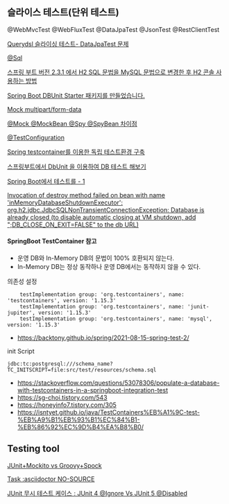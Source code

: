 
## 슬라이스 테스트(단위 테스트) 

@WebMvcTest
@WebFluxTest
@DataJpaTest
@JsonTest
@RestClientTest


[Querydsl 슬라이싱 테스트- DataJpaTest 문제](https://jyami.tistory.com/124)
<br/>

[@Sql](https://zzerosouth.tistory.com/51)
<br/>

[스프링 부트 버전 2.3.1 에서 H2 SQL 문법을 MySQL 문법으로 변경한 후 H2 콘솔 사용하는 방법](http://yoonbumtae.com/?p=2581)
<br/>

[Spring Boot DBUnit Starter 패키지를 만들었습니다.](https://blog.anyjava.net/124)
<br/>

[Mock multipart/form-data](https://blog.naver.com/getinthere/222767140080)
<br/>



[@Mock @MockBean @Spy @SpyBean 차이점](https://cobbybb.tistory.com/16)
<br/>

[@TestConfiguration]()
<br/>

[Spring testcontainer를 이용한 독립 테스트환경 구축](https://taes-k.github.io/2021/05/02/spring-test-container/)
<br/>

[스프링부트에서 DbUnit 을 이용하여 DB 테스트 해보기](https://techblog.woowahan.com/2650/)
<br/>

[Spring Boot에서 테스트를 - 1](https://hyper-cube.io/2017/08/06/spring-boot-test-1/)
<br/>


[Invocation of destroy method failed on bean with name 'inMemoryDatabaseShutdownExecutor': org.h2.jdbc.JdbcSQLNonTransientConnectionException: Database is already closed (to disable automatic closing at VM shutdown, add ";DB_CLOSE_ON_EXIT=FALSE" to the db URL)]()


#### SpringBoot TestContainer 참고
- 운영 DB와 In-Memory DB의 문법이 100% 호환되지 않는다.
- In-Memory DB는 정상 동작하나 운영 DB에서는 동작하지 않을 수 있다.

의존성 설정
```
    testImplementation group: 'org.testcontainers', name: 'testcontainers', version: '1.15.3'
    testImplementation group: 'org.testcontainers', name: 'junit-jupiter', version: '1.15.3'
    testImplementation group: 'org.testcontainers', name: 'mysql', version: '1.15.3'
```

- https://backtony.github.io/spring/2021-08-15-spring-test-2/

init Script
```
jdbc:tc:postgresql:///schema_name?TC_INITSCRIPT=file:src/test/resources/schema.sql
```
- https://stackoverflow.com/questions/53078306/populate-a-database-with-testcontainers-in-a-springboot-integration-test
- https://sg-choi.tistory.com/543
- https://honeyinfo7.tistory.com/305
- https://isntyet.github.io/java/TestContainers%EB%A1%9C-test-%EB%A9%B1%EB%93%B1%EC%84%B1-%EB%86%92%EC%9D%B4%EA%B8%B0/


## Testing tool

[JUnit+Mockito vs Groovy+Spock](https://yangbongsoo.gitbook.io/study/junit+mockito_vs_groovy+spock)


[ Task :asciidoctor NO-SOURCE ](https://sas-study.tistory.com/371)

[JUnit 무시 테스트 케이스 : JUnit 4 @Ignore Vs JUnit 5 @Disabled](https://ko.myservername.com/top-25-jdbc-interview-questions)

[]()

[]()

[]()

[]()

[]()

[]()

[]()
[]()
[]()
[]()